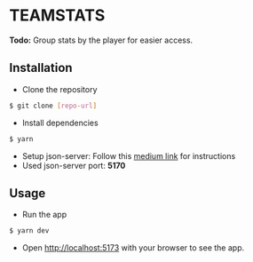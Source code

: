 # TEAMSTATS

**Todo:** Group stats by the player for easier access.

## Installation

- Clone the repository

```bash
$ git clone [repo-url]
```

- Install dependencies

```bash
$ yarn
```

- Setup json-server: Follow this [medium link](https://medium.com/how-to-react/how-to-use-json-file-as-a-server-for-fake-api-in-react-js-6b72606023b7) for instructions
- Used json-server port: **5170**

## Usage

- Run the app

```bash
$ yarn dev
```

- Open [http://localhost:5173](http://localhost:5173) with your browser to see the app.
